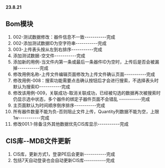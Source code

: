 **23.8.21**
## Bom模块

1. 002-测试数据修改：器件信息不一致-----------完成
2. 002-添加测试数据ID为空字符串-----------完成
3. 003-上传表头按从左到右排序-----------完成
4. 添加测试数据-空文件-----------完成
5. 添加新的用例-当文件内第一条或最后一条器件ID为空时，上传后是否会被漏掉-----------完成
6. 修改用例名称-上传文件编辑页面修改为上传文件确认页面-----------完成
7. 修改用例-008：搜索功能需要点击确认按钮后才会进行搜索，不选择表头时默认为搜索ID-----------完成
8. 修改该用例-009，关联成功-取消关联成功，已经被勾选的数据再次被搜索时仍显示选中状态，多个器件的绑定子器件页面不会错乱  -----------完成
9. 主页面默认为时间顺序倒序排序-----------完成
10. 所有器件数量不能为负-否则阻止文件上传，Quantity列数据不能为空，上限1w-----------完成
11. 修改001.1-除备注外其他数据优先CIS库显示-----------完成

## CIS库--MDB文件更新

1. CIS库，更新方式1，登录PE后会更新-----------完成
2. 包括7天自动登录也会自动更新CIS库-----------完成